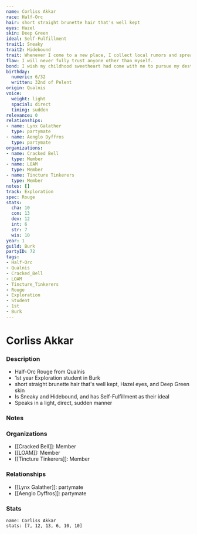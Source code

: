 ```yaml
---
name: Corliss Akkar
race: Half-Orc
hair: short straight brunette hair that's well kept
eyes: Hazel
skin: Deep Green
ideal: Self-Fulfillment
trait1: Sneaky
trait2: Hidebound
trait: Whenever I come to a new place, I collect local rumors and spread gossip.
flaw: I will never fully trust anyone other than myself.
bond: I wish my childhood sweetheart had come with me to pursue my destiny.
birthday:
  numeric: 6/32
  written: 32nd of Pelent
origin: Qualnis
voice:
  weight: light
  spacial: direct
  timing: sudden
relevance: 0
relationships:
- name: Lynx Galather
  type: partymate
- name: Aenglo Dyffros
  type: partymate
organizations:
- name: Cracked Bell
  type: Member
- name: LOAM
  type: Member
- name: Tincture Tinkerers
  type: Member
notes: []
track: Exploration
spec: Rouge
stats:
  cha: 10
  con: 13
  dex: 12
  int: 6
  str: 7
  wis: 10
year: 1
guild: Burk
partyID: 72
tags:
- Half-Orc
- Qualnis
- Cracked_Bell
- LOAM
- Tincture_Tinkerers
- Rouge
- Exploration
- Student
- 1st
- Burk
---
```

# Corliss Akkar
### Description
- Half-Orc Rouge from Qualnis
- 1st year Exploration student in Burk
- short straight brunette hair that's well kept, Hazel eyes, and Deep Green skin
- Is Sneaky and Hidebound, and has Self-Fulfillment as their ideal
- Speaks in a light, direct, sudden manner

### Notes

### Organizations
- [[Cracked Bell]]: Member
- [[LOAM]]: Member
- [[Tincture Tinkerers]]: Member

### Relationships
- [[Lynx Galather]]: partymate
- [[Aenglo Dyffros]]: partymate

### Stats
```statblock
name: Corliss Akkar
stats: [7, 12, 13, 6, 10, 10]
```